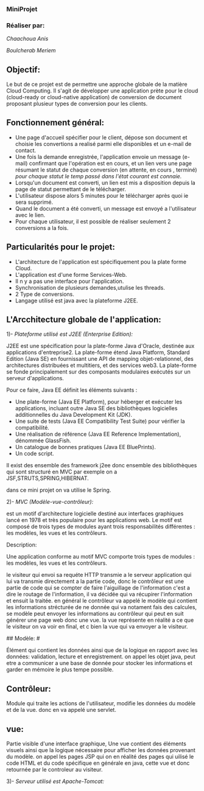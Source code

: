 ### MiniProjet #

### Réaliser par: #

*Chaachoua Anis*

*Boulcherab Meriem*

## Objectif: #

<p> Le but de ce projet est de permettre une approche globale de la matière Cloud Computing.
  Il s'agit de développer une application prète pour le cloud (cloud-ready or cloud-native application)
  de conversion de document proposant plusieur types de conversion pour les clients.
</p>

## Fonctionnement général: #

+ Une page d'accueil spécifier pour le client, dépose son document et choisie les convertions a realisé parmi elle disponibles et un e-mail de contact.
+ Une fois la demande enregistrée, l'application envoie un message (e-mail) confirmant que l'opération est en cours,
et un lien vers une page résumant le statut de chaque conversion (en attente, en cours , terminé)
*pour chaque statut le temp passé dans l'état courant est connaie.*
+ Lorsqu'un document est converti, un lien est mis a disposition depuis la page de statut permettant de le télécharger.
+ L'utilisateur dispose alors 5 minutes pour le télécharger après quoi ie sera supprimé.
+ Quand le document a été converti, un message est envoyé a l'utilisateur avec le lien.
+ Pour chaque utilisateur, il est possible de réaliser seulement 2 conversions a la fois.

## Particularités pour le projet: #

+ L'architecture de l'application est spécifiquement pou la plate forme Cloud.
+ L'application est d'une forme Services-Web.
+ Il n y a pas une interface pour l'application.
+ Synchronisation de plusieurs demandes,utulise les threads.
+ 2 Type de conversions.
+ Langage utilisé est java avec la plateforme J2EE.

##  L'Arcchitecture globale de l'application: #

 1)- *Plateforme utilisé est J2EE (Enterprise Edition):*
 
<p> J2EE est une spécification pour la plate-forme Java d'Oracle, destinée aux applications d'entreprise2. 
  La plate-forme étend Java Platform, Standard Edition (Java SE) en fournissant une API de mapping objet-relationnel, des architectures distribuées et multitiers, et des services web3. La plate-forme se fonde principalement sur des composants modulaires exécutés sur un serveur d'applications. </p>
  
  Pour ce faire, Java EE définit les éléments suivants :
  
   + Une plate-forme (Java EE Platform), pour héberger et exécuter les applications, incluant outre Java SE des bibliothèques logicielles additionnelles du Java Development Kit (JDK).
   + Une suite de tests (Java EE Compatibility Test Suite) pour vérifier la compatibilité.
   + Une réalisation de référence (Java EE Reference Implementation), dénommée GlassFish.
   + Un catalogue de bonnes pratiques (Java EE BluePrints).
   + Un code script. 
 <p> Il exist des ensemble des framework j2ee donc ensemble des bibliothèques qui sont structuré en MVC par exemple on a
  JSF,STRUTS,SPRING,HIBERNAT.</p>
  dans ce mini projet on va utilise le Spring. 
  
 2)- *MVC (Modèle-vue-contrôleur):*
 <p> est un motif d'architecture logicielle destiné aux interfaces graphiques lancé en 1978 et très populaire pour les applications web. Le motif est composé de trois types de modules ayant trois responsabilités différentes : les modèles, les vues et les contrôleurs.</p>
 Description:
 <p> Une application conforme au motif MVC comporte trois types de modules : les modèles, les vues et les contrôleurs.
  
le visiteur qui envoi sa requéte HTTP transmie a le serveur application qui lui va transmie directement a la partie code,
 donc le contrôleur est une partie de code qui se compter de faire l'aiguillage de l'information c'est a dire le routage de l'information, il va décidée qui va récupirer l'information et ensuit la traitée.
 en général le contrôleur va appelé le modèle qui contient les informations strécturée de ne donnée qui va notament fais des calcules, se modèle peut envoyer les informations au contrôleur qui peut en suit générer une page web donc une vue.
 la vue représente en réalité a ce que le visiteur on va voir en final, et c bien la vue qui va envoyer a le visiteur.
</p>
 ## Modèle:  #
 
 <p> Élément qui contient les données ainsi que de la logique en rapport avec les données: validation, lecture et enregistrement.
  on appel les objet java, peut etre a communicer a une base de donnée pour stocker les informations et garder en mémoire le plus tempe possible. </p>
  
 ## Contrôleur:  #
 <p> Module qui traite les actions de l'utilisateur, modifie les données du modèle et de la vue.
donc en va appelé une servlet.
</p>

## vue:  #
<p> Partie visible d'une interface graphique,  Une vue contient des éléments visuels ainsi que la logique nécessaire pour afficher les données provenant du modèle.
  on appel les pages JSP qui on en réalité des pages qui uilisé le code HTML et du code spécifique en générale en java,
  cette vue et donc retournée par le controleur au visiteur. </p>

 
3)- *Serveur utilisé est Apache-Tomcat:*



